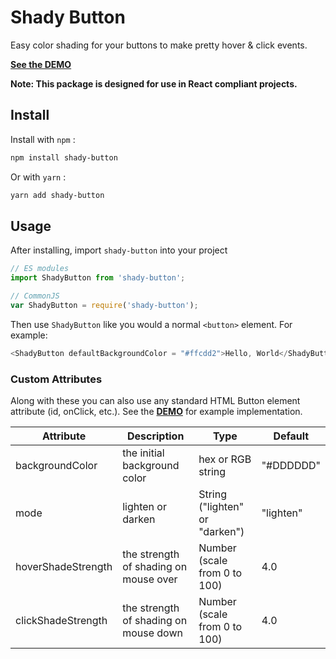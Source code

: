# Shady Button

Easy color shading for your buttons to make pretty hover & click events.

__[See the DEMO](https://shady.benhonda.dev)__

**Note: This package is designed for use in React compliant projects.**

## Install

Install with `npm` :

``` bash
npm install shady-button
```

Or with `yarn` :

``` bash
yarn add shady-button
```

## Usage

After installing, import `shady-button` into your project

``` js
// ES modules
import ShadyButton from 'shady-button';

// CommonJS
var ShadyButton = require('shady-button');
```

Then use `ShadyButton` like you would a normal `<button>` element. For example:

``` js
<ShadyButton defaultBackgroundColor = "#ffcdd2">Hello, World</ShadyButton>
```

### Custom Attributes

Along with these you can also use any standard HTML Button element attribute (id, onClick, etc.). See the __[DEMO](https://shady.benhonda.dev)__ for example implementation.

| Attribute        |      Description      |  Type  |  Default |
|---------------|-------------|------|------|
| backgroundColor     |   the initial background color    | hex or RGB string |  "#DDDDDD" |
| mode     | lighten or darken | String ("lighten" or "darken") | "lighten" |
| hoverShadeStrength |   the strength of shading on mouse over    | Number (scale from 0 to 100) |   4.0  |
| clickShadeStrength |   the strength of shading on mouse down    | Number (scale from 0 to 100) |   4.0  |

